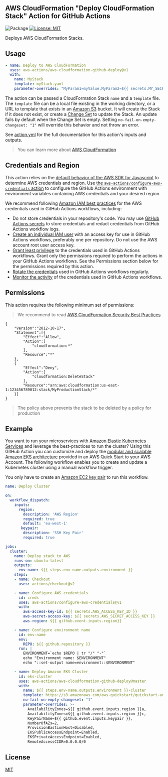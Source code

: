 ## AWS CloudFormation "Deploy CloudFormation Stack" Action for GitHub Actions

![Package](https://github.com/aws-actions/aws-cloudformation-github-deploy/workflows/Package/badge.svg)
[![License: MIT](https://img.shields.io/badge/License-MIT-yellow.svg)](https://opensource.org/licenses/MIT)

Deploys AWS CloudFormation Stacks.

## Usage

```yaml
- name: Deploy to AWS CloudFormation
  uses: aws-actions/aws-cloudformation-github-deploy@v1
  with:
    name: MyStack
    template: myStack.yaml
    parameter-overrides: "MyParam1=myValue,MyParam2=${{ secrets.MY_SECRET_VALUE }}"
```

The action can be passed a CloudFormation Stack `name` and a `template` file. The `template` file can be a local file existing in the working directory, or a URL to template that exists in an [Amazon S3](https://aws.amazon.com/s3/) bucket. It will create the Stack if it does not exist, or create a [Change Set](https://docs.aws.amazon.com/AWSCloudFormation/latest/UserGuide/using-cfn-updating-stacks-changesets.html) to update the Stack. An update fails by default when the Change Set is empty. Setting `no-fail-on-empty-changeset: "1"` will override this behavior and not throw an error.

See [action.yml](action.yml) for the full documentation for this action's inputs and outputs.

> You can learn more about [AWS CloudFormation](https://aws.amazon.com/cloudformation/)

## Credentials and Region

This action relies on the [default behavior of the AWS SDK for Javascript](https://docs.aws.amazon.com/sdk-for-javascript/v2/developer-guide/setting-credentials-node.html) to determine AWS credentials and region.
Use [the `aws-actions/configure-aws-credentials` action](https://github.com/aws-actions/configure-aws-credentials) to configure the GitHub Actions environment with environment variables containing AWS credentials and your desired region.

We recommend following [Amazon IAM best practices](https://docs.aws.amazon.com/IAM/latest/UserGuide/best-practices.html) for the AWS credentials used in GitHub Actions workflows, including:

- Do not store credentials in your repository's code. You may use [GitHub Actions secrets](https://help.github.com/en/actions/automating-your-workflow-with-github-actions/creating-and-using-encrypted-secrets) to store credentials and redact credentials from GitHub Actions workflow logs.
- [Create an individual IAM user](https://docs.aws.amazon.com/IAM/latest/UserGuide/best-practices.html#create-iam-users) with an access key for use in GitHub Actions workflows, preferably one per repository. Do not use the AWS account root user access key.
- [Grant least privilege](https://docs.aws.amazon.com/IAM/latest/UserGuide/best-practices.html#grant-least-privilege) to the credentials used in GitHub Actions workflows. Grant only the permissions required to perform the actions in your GitHub Actions workflows. See the Permissions section below for the permissions required by this action.
- [Rotate the credentials](https://docs.aws.amazon.com/IAM/latest/UserGuide/best-practices.html#rotate-credentials) used in GitHub Actions workflows regularly.
- [Monitor the activity](https://docs.aws.amazon.com/IAM/latest/UserGuide/best-practices.html#keep-a-log) of the credentials used in GitHub Actions workflows.

## Permissions

This action requires the following minimum set of permissions:

> We recommend to read [AWS CloudFormation Security Best Practices](https://aws.amazon.com/blogs/devops/aws-cloudformation-security-best-practices/)

```
{
    "Version":"2012-10-17",
    "Statement":[{
        "Effect":"Allow",
        "Action":[
            "cloudformation:*"
        ],
        "Resource":"*"
    },
    {
        "Effect":"Deny",
        "Action":[
            "cloudformation:DeleteStack"
        ],
        "Resource":"arn:aws:cloudformation:us-east-1:123456789012:stack/MyProductionStack/*"
    }]
}
```

> The policy above prevents the stack to be deleted by a policy for production

## Example

You want to run your microservices with [Amazon Elastic Kubernetes Services](https://aws.amazon.com/eks/) and leverage the best-practices to run the cluster? Using this GitHub Action you can customize and deploy the [modular and scalable Amazon EKS architecture](https://aws.amazon.com/quickstart/architecture/amazon-eks/) provided in an AWS Quick Start to your AWS Account. The following workflow enables you to create and update a Kubernetes cluster using a manual workflow trigger.

You only have to create an [Amazon EC2 key pair](https://docs.aws.amazon.com/AWSEC2/latest/UserGuide/ec2-key-pairs.html) to run this workflow.

```yaml
name: Deploy Cluster

on:
  workflow_dispatch:
    inputs:
      region:
        description: 'AWS Region'
        required: true
        default: 'eu-west-1'
       keypair:
        description: 'SSH Key Pair'
        required: true

jobs:
  cluster:
    name: Deploy stack to AWS
    runs-on: ubuntu-latest
    outputs:
      env-name: ${{ steps.env-name.outputs.environment }}
    steps:
    - name: Checkout
      uses: actions/checkout@v2

    - name: Configure AWS credentials
      id: creds
      uses: aws-actions/configure-aws-credentials@v1
      with:
        aws-access-key-id: ${{ secrets.AWS_ACCESS_KEY_ID }}
        aws-secret-access-key: ${{ secrets.AWS_SECRET_ACCESS_KEY }}
        aws-region: ${{ github.event.inputs.region}}

    - name: Configure environment name
      id: env-name
      env:
        REPO: ${{ github.repository }}
      run: |
        ENVIRONMENT=`echo $REPO | tr "/" "-"`
        echo "Environment name: $ENVIRONMENT"
        echo "::set-output name=environment::$ENVIRONMENT"

    - name: Deploy Amazon EKS Cluster
      id: eks-cluster
      uses: aws-actions/aws-cloudformation-github-deploy@master
      with:
        name: ${{ steps.env-name.outputs.environment }}-cluster
        template: https://s3.amazonaws.com/aws-quickstart/quickstart-amazon-eks/templates/amazon-eks-master.template.yaml
        no-fail-on-empty-changeset: "1"
        parameter-overrides: >-
          AvailabilityZones=${{ github.event.inputs.region }}a,
          AvailabilityZones=${{ github.event.inputs.region }}c,
          KeyPairName=${{ github.event.inputs.keypair }},
          NumberOfAZs=2,
          ProvisionBastionHost=Disabled,
          EKSPublicAccessEndpoint=Enabled,
          EKSPrivateAccessEndpoint=Enabled,
          RemoteAccessCIDR=0.0.0.0/0

```

## License

[MIT](/LICENSE)
